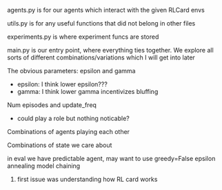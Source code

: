agents.py is for our agents which interact with the given RLCard envs

utils.py is for any useful functions that did not belong in other files

experiments.py is where experiment funcs are stored

main.py is our entry point, where everything ties together. We explore all sorts of different combinations/variations which I will get into later

The obvious parameters: epsilon and gamma

- epsilon:
  I think lower epsilon???
- gamma:
  I think lower gamma incentivizes bluffing

Num episodes and update_freq
- could play a role but nothing noticable?

Combinations of agents playing each other

Combinations of state we care about


in eval we have predictable agent, may want to use greedy=False
epsilon annealing
model chaining

1. first issue was understanding how RL card works
